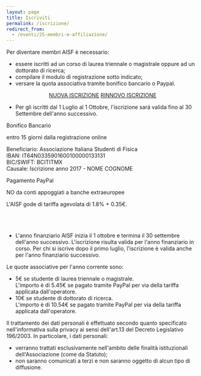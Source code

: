```yaml
---
layout: page
title: Iscriviti
permalink: /iscrizione/
redirect_from:
  - /eventi/25-membri-e-affiliazione/
---
```


Per diventare membri AISF è necessario:
<ul class="collection">
  <li class="collection-item">essere iscritti ad un corso di laurea triennale o magistrale oppure ad un dottorato di ricerca;</li>
  <li class="collection-item">compilare il modulo di registrazione sotto indicato;</li>
  <li class="collection-item">versare la quota associativa tramite bonifico bancario o Paypal.</li>
</ul>

<div class="row">
	<div style="text-align:center;">
		<a class="waves-effect waves-light btn-large" href="http://www.ai-sf.it/old_dbaisf/registration/">NUOVA ISCRIZIONE</a>
		<a class="waves-effect waves-light btn-large" href="http://www.ai-sf.it/old_dbaisf/registration/payment_form1.php">RINNOVO ISCRIZIONE</a>
        </div>
</div>

<ul class="collection">
  <li class="collection-item">
    Per gli iscritti dal 1 Luglio al 1 Ottobre, l'iscrizione sará valida fino al 30 Settembre dell'anno successivo.
  </li>
</ul>

<div class="row">
  <div class="col s12 m6">
    <div class="card blue-grey darken-1">
      <div class="card-content white-text">
        <span class="card-title">Bonifico Bancario</span>
	<p class="light">entro 15 giorni dalla registrazione online</p>
	<p>Beneficiario: Associazione Italiana Studenti di Fisica<br>
	  IBAN: IT64N0335901600100000133131<br>
	  BIC/SWIFT: BCITITMX<br>
	  Causale: Iscrizione anno 2017 - NOME COGNOME</p>
      </div>
    </div>
  </div>
  <div class="col s12 m6">
    <div class="card blue-grey darken-1">
      <div class="card-content white-text">
        <span class="card-title">Pagamento PayPal</span>
	<p class="light">NO da conti appoggiati a banche extraeuropee</p>
	<p>L'AISF gode di tariffa agevolata di 1.8% + 0.35€.<br><br><br><br></p>
      </div>
    </div>
  </div>
</div>

<ul class="collection">
  <li class="collection-item">
      L'anno finanziario AISF inizia il 1 ottobre e termina il 30 settembre dell'anno successivo. L'iscrizione risulta valida per l'anno finanziario in corso. Per chi si iscrive dopo il primo luglio, l'iscrizione è valida anche per l'anno finanziario successivo.
  </li>
</ul>

Le quote associative per l'anno corrente sono:
<ul class="collection">
  <li class="collection-item">5€ se studente di laurea triennale o magistrale.<br>
    L'importo è di 5.45€ se pagato tramite PayPal per via della tariffa applicata dall'operatore.</li>
  <li class="collection-item">10€ se studente di dottorato di ricerca.<br>
  L'importo è di 10.54€ se pagato tramite PayPal per via della tariffa applicata dall'operatore.</li>
</ul>

Il trattamento dei dati personali è effettuato secondo quanto specificato nell'informativa sulla privacy ai sensi dell'art.13 del Decreto Legislativo 196/2003. In particolare, i dati personali:
<ul class="collection">
  <li class="collection-item">verranno trattati esclusivamente nell'ambito delle finalità istituzionali dell'Associazione (come da Statuto);</li>
  <li class="collection-item">non saranno comunicati a terzi e non saranno oggetto di alcun tipo di diffusione.</li>
</ul>
